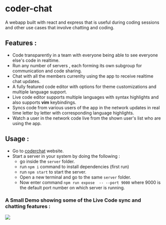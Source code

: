# coder-chat
A webapp built with react and express that is useful during coding sessions and other use cases that involve chatting and coding.

## Features :
+ Code transparently in a team with everyone being able to see everyone else's code in realtime.
+ Run any number of servers , each forming its own subgroup for communication and code sharing.
+ Chat with all the members currenlty using the app to receive realtime chat updates.
+ A fully featured code editor with options for theme customizations and multiple language support.
+ Live code editor supports multiple languages with syntax highlights and also supports **vim** keybindings.
+ Syncs code from various users of the app in the network updates in real time letter by letter with corresponding language highlights.
+ Watch a user in the network code live from the shown user's list who are using the app.



## Usage :
+ Go to [coderchat](coderchat.netlify.com) website.
+ Start a server in your system by doing the following : 
    + go inside the `server` folder.
    + run `npm i` command to install dependencies (first run)
    + run `npm start` to start the server.
    + Open a new terminal and go to the same `server` folder.
    + Now enter command `npm run expose  -- --port 9000`  where 9000 is the default port number on which server is running.



### A Small Demo showing some of the Live Code sync and chatting features : 

[![](http://img.youtube.com/vi/dpZ1zrcPBww/0.jpg)](http://www.youtube.com/watch?v=dpZ1zrcPBww "Coder Chat Demo")
